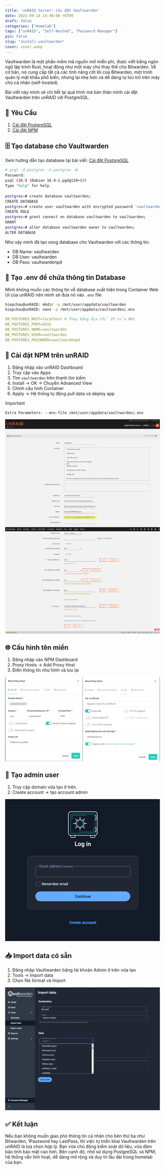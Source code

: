 ```yaml
---
title: 'unRAID Server: Cài đặt Vaultwarden'
date: 2025-09-14 14:40:00 +0700
draft: false 
categories: ["Homelab"]
tags: ["unRAID", "Self-Hosted", "Password Manager"]
pin: false
slug: "install-vaultwarden"
cover: cover.webp
---
```


Vaultwarden là một phần mềm mã nguồn mở miễn phí, được viết bằng ngôn ngữ lập trình Rust, hoạt động như một máy chủ thay thế cho Bitwarden. Về cơ bản, nó cung cấp tất cả các tính năng cốt lõi của Bitwarden, một trình quản lý mật khẩu phổ biến, nhưng lại nhẹ hơn và dễ dàng tự lưu trữ trên máy chủ cá nhân (self-hosted).

Bài viết này mình sẽ chi tiết lại quá trình mà bản thân mình cài đặt Vaultwarden trên unRAID với PostgreSQL.

## 🌱 Yêu Cầu
1. [Cài đặt PostgreSQL](https://hiepchau.net/posts/unraid-install-postgresql/) 
2. [Cài đặt NPM](https://hiepchau.net/posts/unraid-install-nginx-proxy-manager/)

## 🗄️ Tạo database cho Vaultwarden

Xem hướng dẫn tạo database tại bài viết: [Cài đặt PostgreSQL](https://hiepchau.net/posts/unraid-install-postgresql/#login-v%C3%A0-kh%E1%BB%9Fi-t%E1%BA%A1o-database)

```bash
# psql -d postgres -U postgres -W
Password: 
psql (16.9 (Debian 16.9-1.pgdg120+1))
Type "help" for help.

postgres=# create database vaultwarden;
CREATE DATABASE
postgres=# create user vaultwarden with encrypted password 'vaultwardenpd';
CREATE ROLE
postgres=# grant connect on database vaultwarden to vaultwarden;
GRANT
postgres=# alter database vaultwarden owner to vaultwarden;
ALTER DATABASE
```

Như vậy mình đã tạo xong database cho Vaultwarden với các thông tin: 
- DB Name: vaultwarden
- DB User: vaultwarden
- DB Pass: vaultwardenpd

## 📄 Tạo .env để chứa thông tin Database

Mình không muốn các thông tin về database xuất hiện trong Container Web UI của unRAID nên mình sẽ đưa nó vào `.env` file

```bash
hiepchau@unRAID: mkdir -p /mnt/user/appdata/vaultwarden 
hiepchau@unRAID: nano -p /mnt/user/appdata/vaultwarden/.env
```

```yaml {filename=".env"}
DB_POSTGRES_HOST=localhost # Thay bằng địa chỉ IP của NAS
DB_POSTGRES_PORT=5432
DB_POSTGRES_NAME=vaultwarden
DB_POSTGRES_USER=vaultwarden
DB_POSTGRES_PASSWORD=vaultwardenpd
```

## 🐧 Cài đặt NPM trên unRAID

1. Đăng nhập vào unRAID Dashboard
2. Truy cập vào Apps
3. Tìm `vaultwarden` trên thanh tìm kiếm
4. Install → OK → Chuyển Advanced View
5. Chỉnh cấu hình Container
6. Apply → Hệ thống tự động pull data và deploy app

>[!IMPORTANT]
>```xml
>Extra Parameters: --env-file /mnt/user/appdata/vaultwarden/.env
>```

![Vaultwarden Config](image/vaultwarden_container_config.webp)

## 🌐 Cấu hình tên miền
1. Đăng nhập vào NPM Dashboard
2. Proxy Hosts → Add Proxy Host
3. Điền thông tin như hình và lưu lại

![Vaultwarden Domain](image/vaultwarden_domain.webp)

## 👤 Tạo admin user
1. Truy cập domain vừa tạo ở trên. 
2. Create account → tạo account admin

![webui login](image/webui_login.webp)

## 📥 Import data có sẵn

1. Đăng nhập Vaultwarden bằng tài khoản Admin ở trên vừa tạo 
2. Tools → Import data
3. Chọn file format và Import 

![import data](image/vaultwarden_import.webp)

## ✅ Kết luận

Nếu bạn không muốn giao phó thông tin cá nhân cho bên thứ ba như Bitwarden, 1Password hay LastPass, thì việc tự triển khai Vaultwarden trên unRAID là lựa chọn hợp lý. Bạn vừa chủ động kiểm soát dữ liệu, vừa đảm bảo tính bảo mật cao hơn. Bên cạnh đó, nhờ sử dụng PostgreSQL và NPM, hệ thống vẫn linh hoạt, dễ dàng mở rộng và duy trì lâu dài trong homelab của bạn.